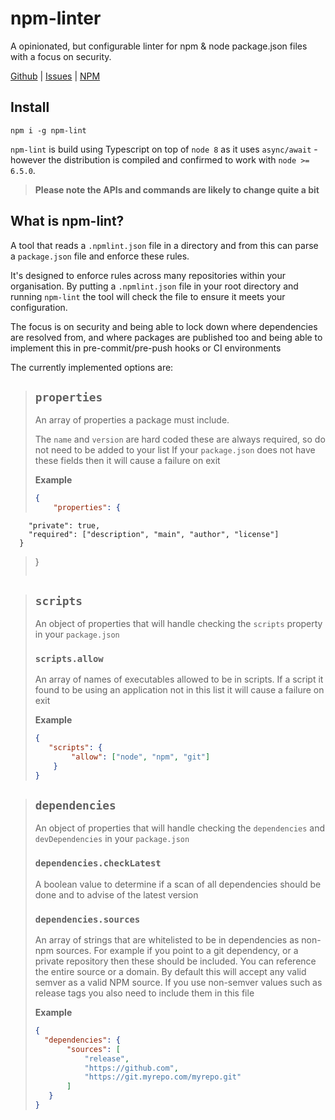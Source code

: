 # npm-linter
A opinionated, but configurable linter for npm &amp; node package.json files with a focus on security.

[Github](https://github.com/tanepiper/npm-lint) | [Issues](https://github.com/tanepiper/npm-lint/issues) | [NPM](https://www.npmjs.com/package/npm-lint)

## Install

`npm i -g npm-lint`

`npm-lint` is build using Typescript on top of `node 8` as it uses `async/await` - however the distribution is compiled and confirmed to work with `node >= 6.5.0`.

> **Please note the APIs and commands are likely to change quite a bit**

## What is npm-lint?

A tool that reads a `.npmlint.json` file in a directory and from this can parse a `package.json` file and enforce these rules.

It's designed to enforce rules across many repositories within your organisation. By putting a `.npmlint.json` file in your root directory and running `npm-lint` the tool will check the file to ensure it meets your configuration.

The focus is on security and being able to lock down where dependencies are resolved from, and where packages are published too and being able to implement this in pre-commit/pre-push hooks or CI environments

The currently implemented options are:

> ## `properties`
> An array of properties a package must include.
>
> The `name` and `version` are hard coded these are always required, so do not need to be added to your list
> If your `package.json` does not have these fields then it will cause a failure on exit
>
> **Example**
> ```json
> {
>     "properties": {
        "private": true,
        "required": ["description", "main", "author", "license"]
      }
> }
> ```

> ## `scripts`
> An object of properties that will handle checking the `scripts` property in your `package.json`
> ### `scripts.allow`
> An array of names of executables allowed to be in scripts.  If a script it found to be using an application not in this list it will cause a failure on exit
>
> **Example**
> ```json
> {
>    "scripts": {
>         "allow": ["node", "npm", "git"]
>     }
> }
> ```

> ## `dependencies`
> An object of properties that will handle checking the `dependencies` and `devDependencies` in your `package.json`
> ### `dependencies.checkLatest`
> A boolean value to determine if a scan of all dependencies should be done and to advise of the latest version
> ### `dependencies.sources`
> An array of strings that are whitelisted to be in dependencies as non-npm sources.  For example if you point to a git dependency, or a private repository then these should be included.  You can reference the entire source or a domain. By default this will accept any valid semver as a valid NPM source. If you use non-semver values such as release tags you also need to include them in this file
>
> **Example**
> ```json
> {
>   "dependencies": {
>        "sources": [
>            "release",
>            "https://github.com",
>            "https://git.myrepo.com/myrepo.git"
>        ]
>    }
> }
> ```
